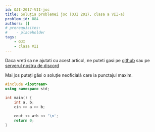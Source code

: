 ```yaml
---
id: OJI-2017-VII-joc
title: Soluția problemei joc (OJI 2017, clasa a VII-a)
problem_id: 884
authors: []
# prerequisites:
#    - placeholder
tags:
    - OJI
    - clasa VII
---
```


Daca vreti sa ne ajutati cu acest articol, ne puteti gasi pe [github](https://github.com/roalgo-discord/arhiva-educationala) sau pe [serverul nostru de discord](https://discord.gg/vdDRSmg3fC)

Mai jos puteți găsi o soluție neoficială care ia punctajul maxim.

```cpp
#include <iostream>
using namespace std;
 
int main() {
    int a, b;
    cin >> a >> b;

    cout << a+b << '\n';
    return 0;
}
```
